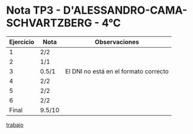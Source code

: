 # Nota TP3 - D'ALESSANDRO-CAMA-SCHVARTZBERG - 4°C

| Ejercicio | Nota   | Observaciones                         |
| --------- | ------ | ------------------------------------- |
| 1         | 2/2    |                                       |
| 2         | 1/1    |                                       |
| 3         | 0.5/1  | El DNI no está en el formato correcto |
| 4         | 2/2    |                                       |
| 5         | 2/2    |                                       |
| 6         | 2/2    |                                       |
| Final     | 9.5/10 |                                       |

[trabajo](https://drive.google.com/file/d/1jiLeQ6r76lNIce5D8dLqJGdbUvQBUWu3/view)

